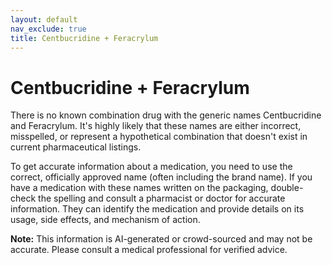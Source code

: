 ```yaml
---
layout: default
nav_exclude: true
title: Centbucridine + Feracrylum
---
```


# Centbucridine + Feracrylum

There is no known combination drug with the generic names Centbucridine and Feracrylum.  It's highly likely that these names are either incorrect, misspelled, or represent a hypothetical combination that doesn't exist in current pharmaceutical listings.

To get accurate information about a medication, you need to use the correct, officially approved name (often including the brand name).  If you have a medication with these names written on the packaging, double-check the spelling and consult a pharmacist or doctor for accurate information.  They can identify the medication and provide details on its usage, side effects, and mechanism of action.


**Note:** This information is AI-generated or crowd-sourced and may not be accurate. Please consult a medical professional for verified advice.